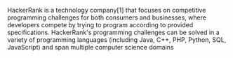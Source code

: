 HackerRank is a technology company[1] that focuses on competitive programming challenges for both
consumers and businesses, where developers compete by trying to program according to provided specifications.
HackerRank's programming challenges can be solved in a variety of programming languages
(including Java, C++, PHP, Python, SQL, JavaScript) and span multiple computer science domains